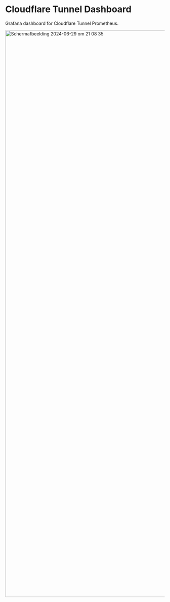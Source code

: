 # Cloudflare Tunnel Dashboard
Grafana dashboard for Cloudflare Tunnel Prometheus.

<img width="1792" alt="Scherm­afbeelding 2024-06-29 om 21 08 35" src="https://github.com/svenvg93/Grafana-Dashboard/assets/4511676/83e136a2-2efe-45d9-980d-78abc362af0a">
